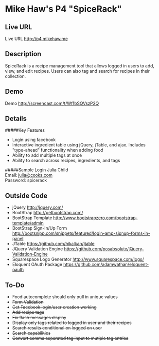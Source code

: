 # Mike Haw's P4 "SpiceRack"

## Live URL
Live URL <http://p4.mikehaw.me>

## Description
SpiceRack is a recipe management tool that allows logged in users to add, view, and edit recipes. Users can also tag and search for recipes in their collection.

## Demo
Demo <http://screencast.com/t/Wf1bSQVszP2Q>

## Details
#####Key Features
+ Login using facebook
+ Interactive ingredient table using jQuery, jTable, and ajax. Includes "type-ahead" functionality when adding food
+ Ability to add multiple tags at once
+ Ability to search across recipes, ingredients, and tags

#####Sample Login
Julia Child  
Email: julia@cooks.com  
Password: spicerack  

## Outside Code
+ jQuery <http://jquery.com/>
+ BootStrap <http://getbootstrap.com/>
+ BootStrap Template <http://www.bootstrapzero.com/bootstrap-template/admin>
+ BootStrap Sign-In/Up Form <http://bootsnipp.com/snippets/featured/login-amp-signup-forms-in-panel>
+ JTable <https://github.com/hikalkan/jtable>
+ JQuery Validation Engine <https://github.com/posabsolute/jQuery-Validation-Engine>
+ Squarespace Logo Generator <http://www.squarespace.com/logo/>
+ Eloquent OAuth Package <https://github.com/adamwathan/eloquent-oauth>

## To-Do
+ ~~Food autocomplete should only pull in unique values~~
+ ~~Form Validation~~
+ ~~Get Facebook login/user creation working~~
+ ~~Add recipe tags~~
+ ~~Fix flash messages display~~
+ ~~Display only tags related to logged in user and their recipes~~
+ ~~Search results conditional on logged on user~~
+ ~~Search capabilities~~
+ ~~Convert comma seperated tag input to mutiple tag entries~~










